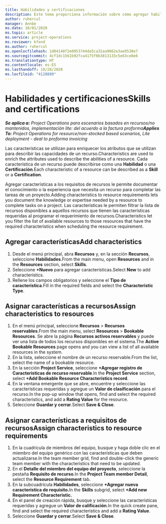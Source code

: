 ```yaml
---
title: Habilidades y certificaciones
description: Este tema proporciona información sobre cómo agregar habilidades y características de certificación a los recursos.
author: ruhercul
manager: Annbe
ms.date: 10/01/2020
ms.topic: article
ms.service: project-operations
ms.reviewer: kfend
ms.author: ruhercul
ms.openlocfilehash: 1d04148f2e0953744da5ca32aa9062e3ae9530e7
ms.sourcegitcommit: 4cf1dc1561b92fca4175f0b3813133c5e63ce8e6
ms.translationtype: HT
ms.contentlocale: es-ES
ms.lasthandoff: 10/28/2020
ms.locfileid: "4128889"
---
```

# <a name="skills-and-certifications"></a><span data-ttu-id="7e2d2-103">Habilidades y certificaciones</span><span class="sxs-lookup"><span data-stu-id="7e2d2-103">Skills and certifications</span></span>
<span data-ttu-id="7e2d2-104">_**Se aplica a:** Project Operations para escenarios basados en recursos/no mantenidos, implementación lite: del acuerdo a la factura proforma_</span><span class="sxs-lookup"><span data-stu-id="7e2d2-104">_**Applies To:** Project Operations for resource/non-stocked based scenarios, Lite deployment - deal to proforma invoicing_</span></span>

<span data-ttu-id="7e2d2-105">Las características se utilizan para enriquecer los atributos que se utilizan para describir las capacidades de un recurso.</span><span class="sxs-lookup"><span data-stu-id="7e2d2-105">Characteristics are used to enrich the attributes used to describe the abilities of a resource.</span></span> <span data-ttu-id="7e2d2-106">Cada característica de un recurso puede describirse como una **Habilidad** o una **Certificación**.</span><span class="sxs-lookup"><span data-stu-id="7e2d2-106">Each characteristic of a resource can be described as a **Skill** or a **Certification**.</span></span>

<span data-ttu-id="7e2d2-107">Agregar características a los requisitos de recursos le permite documentar el conocimiento o la experiencia que necesita un recurso para completar las tareas de un proyecto.</span><span class="sxs-lookup"><span data-stu-id="7e2d2-107">Adding characteristics to resource requirements lets you document the knowledge or expertise needed by a resource to complete tasks on a project.</span></span> <span data-ttu-id="7e2d2-108">Las características le permiten filtrar la lista de recursos disponibles a aquellos recursos que tienen las características requeridas al programar el requerimiento de recursos.</span><span class="sxs-lookup"><span data-stu-id="7e2d2-108">Characteristics let you filter the list of available resources to those resources that have the required characteristics when scheduling the resource requirement.</span></span>

## <a name="add-characteristics"></a><span data-ttu-id="7e2d2-109">Agregar características</span><span class="sxs-lookup"><span data-stu-id="7e2d2-109">Add characteristics</span></span>

1. <span data-ttu-id="7e2d2-110">Desde el menú principal, abra **Recursos** y, en la sección **Recursos**, seleccione **Habilidades**.</span><span class="sxs-lookup"><span data-stu-id="7e2d2-110">From the main menu, open **Resources** and in the **Resources** section, select **Skills**.</span></span>
2. <span data-ttu-id="7e2d2-111">Seleccione **+Nuevo** para agregar características.</span><span class="sxs-lookup"><span data-stu-id="7e2d2-111">Select **New** to add characteristics.</span></span>
3. <span data-ttu-id="7e2d2-112">Rellene los campos obligatorios y seleccione el **Tipo de característica**.</span><span class="sxs-lookup"><span data-stu-id="7e2d2-112">Fill in the required fields and select the **Characteristic Type**.</span></span>

## <a name="assign-characteristics-to-resources"></a><span data-ttu-id="7e2d2-113">Asignar características a recursos</span><span class="sxs-lookup"><span data-stu-id="7e2d2-113">Assign characteristics to resources</span></span>

1. <span data-ttu-id="7e2d2-114">En el menú principal, seleccione **Recursos** > **Recursos reservables**.</span><span class="sxs-lookup"><span data-stu-id="7e2d2-114">From the main menu, select **Resources** > **Bookable Resources**.</span></span> <span data-ttu-id="7e2d2-115">Se abre la página **Recursos activos reservables** y puede ver una lista de todos los recursos disponibles en el sistema.</span><span class="sxs-lookup"><span data-stu-id="7e2d2-115">The **Active Bookable Resources** page opens and you can view a list of all available resources in the system.</span></span>
2. <span data-ttu-id="7e2d2-116">En la lista, seleccione el nombre de un recurso reservable.</span><span class="sxs-lookup"><span data-stu-id="7e2d2-116">From the list, select the name of a bookable resource.</span></span>
3. <span data-ttu-id="7e2d2-117">En la sección **Project Service**, seleccione **+Agregar registro de Características de recurso reservable**.</span><span class="sxs-lookup"><span data-stu-id="7e2d2-117">In the **Project Service** section, select **+Add Bookable Resource Characteristics record**.</span></span>
4. <span data-ttu-id="7e2d2-118">En la ventana emergente que se abre, encuentre y seleccione las características requeridas y agregue un **Valor de clasificación** para el recurso.</span><span class="sxs-lookup"><span data-stu-id="7e2d2-118">In the pop-up window that opens, find and select the required characteristics, and add a **Rating Value** for the resource.</span></span>
5. <span data-ttu-id="7e2d2-119">Seleccione **Guardar y cerrar**.</span><span class="sxs-lookup"><span data-stu-id="7e2d2-119">Select **Save & Close**.</span></span>

## <a name="assign-characteristics-to-resource-requirements"></a><span data-ttu-id="7e2d2-120">Asignar características a requisitos de recursos</span><span class="sxs-lookup"><span data-stu-id="7e2d2-120">Assign characteristics to resource requirements</span></span>

1. <span data-ttu-id="7e2d2-121">En la cuadrícula de miembros del equipo, busque y haga doble clic en el miembro del equipo genérico con las características que deben actualizarse.</span><span class="sxs-lookup"><span data-stu-id="7e2d2-121">In the team member grid, find and double-click the generic team member with the characteristics that need to be updated.</span></span>
2. <span data-ttu-id="7e2d2-122">En el **Detalle del miembro del equipo del proyecto**, seleccione la pestaña **Requisito de recurso**.</span><span class="sxs-lookup"><span data-stu-id="7e2d2-122">In the **Project Team member Detail**, select the **Resource Requirement** tab.</span></span>
3. <span data-ttu-id="7e2d2-123">En la subcuadrícula **Habilidades**, seleccione **+Agregar nueva característica de requisito.**</span><span class="sxs-lookup"><span data-stu-id="7e2d2-123">In the **Skills** subgrid, select **+Add new Requirement Characteristic.**</span></span>
4. <span data-ttu-id="7e2d2-124">En el panel de creación rápida, busque y seleccione las características requeridas y agregue un **Valor de calificación**.</span><span class="sxs-lookup"><span data-stu-id="7e2d2-124">In the quick create pane, find and select the required characteristics and add a **Rating Value**.</span></span>
5. <span data-ttu-id="7e2d2-125">Seleccione **Guardar y cerrar**.</span><span class="sxs-lookup"><span data-stu-id="7e2d2-125">Select **Save & Close**.</span></span>